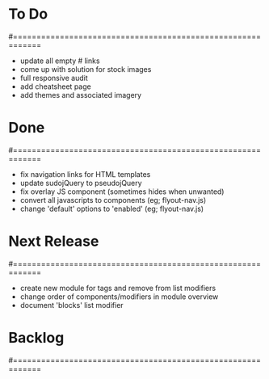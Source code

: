 # To Do
#============================================================

- update all empty # links
- come up with solution for stock images
- full responsive audit
- add cheatsheet page
- add themes and associated imagery

# Done
#============================================================

- fix navigation links for HTML templates
- update sudojQuery to pseudojQuery
- fix overlay JS component (sometimes hides when unwanted)
- convert all javascripts to components (eg; flyout-nav.js)
- change 'default' options to 'enabled' (eg; flyout-nav.js)

# Next Release
#============================================================

- create new module for tags and remove from list modifiers
- change order of components/modifiers in module overview
- document 'blocks' list modifier

# Backlog
#============================================================